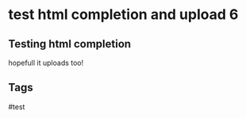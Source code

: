 # test html completion and upload 6

## Testing html completion

hopefull it uploads too!

## Tags
#test
